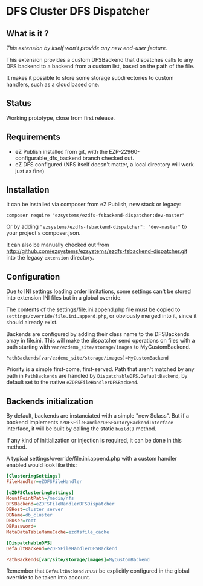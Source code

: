 # DFS Cluster DFS Dispatcher

## What is it ?
*This extension by itself won't provide any new end-user feature.*

This extension provides a custom DFSBackend that dispatches calls to any DFS backend to a backend from a custom list,
based on the path of the file.

It makes it possible to store some storage subdirectories to custom handlers, such as a cloud based one.

## Status
Working prototype, close from first release.

## Requirements
- eZ Publish installed from git, with the EZP-22960-configurable_dfs_backend branch checked out.
- eZ DFS configured (NFS itself doesn't matter, a local directory will work just as fine)

## Installation
It can be installed via composer from eZ Publish, new stack or legacy:
```
composer require "ezsystems/ezdfs-fsbackend-dispatcher:dev-master"
```

Or by adding `"ezsystems/ezdfs-fsbackend-dispatcher": "dev-master"` to your project's composer.json.

It can also be manually checked out from http://github.com/ezsystems/ezsystems/ezdfs-fsbackend-dispatcher.git into the
legacy `extension` directory.

## Configuration
Due to INI settings loading order limitations, some settings can't be stored into extension INI files but in a global override.

The contents of the settings/file.ini.append.php file must be copied to `settings/override/file.ini.append.php`, or
obviously merged into it, since it should already exist.

Backends are configured by adding their class name to the DFSBackends array in file.ini. This will make the dispatcher send
operations on files with a path starting with `var/ezdemo_site/storage/images` to MyCustomBackend.

```
PathBackends[var/ezdemo_site/storage/images]=MyCustomBackend
```

Priority is a simple first-come, first-served. Path that aren't matched by any path in `PathBackends` are handled by
`DispatchableDFS.DefaultBackend`, by default set to the native `eZDFSFileHandlerDFSBackend`.

## Backends initialization
By default, backends are instanciated with a simple "new $class". But if a backend implements
`eZDFSFileHandlerDFSFactoryBackendInterface` interface, it will be built by calling the static `build()` method.

If any kind of initialization or injection is required, it can be done in this method.

A typical settings/override/file.ini.append.php with a custom handler enabled would look like this:
```ini
[ClusteringSettings]
FileHandler=eZDFSFileHandler

[eZDFSClusteringSettings]
MountPointPath=/media/nfs
DFSBackend=eZDFSFileHandlerDFSDispatcher
DBHost=cluster_server
DBName=db_cluster
DBUser=root
DBPassword=
MetaDataTableNameCache=ezdfsfile_cache

[DispatchableDFS]
DefaultBackend=eZDFSFileHandlerDFSBackend

PathBackends[var/site/storage/images]=MyCustomBackend
```

Remember that `DefaultBackend` *must* be explicitly configured in the global override to be taken into account.
